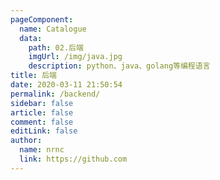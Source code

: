```yaml
---
pageComponent:
  name: Catalogue
  data:
    path: 02.后端
    imgUrl: /img/java.jpg
    description: python、java、golang等编程语言
title: 后端
date: 2020-03-11 21:50:54
permalink: /backend/
sidebar: false
article: false
comment: false
editLink: false
author:
  name: nrnc
  link: https://github.com
---
```


